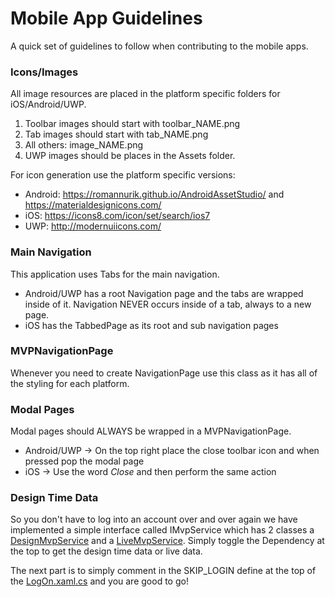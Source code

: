 # Mobile App Guidelines
A quick set of guidelines to follow when contributing to the mobile apps.

### Icons/Images
All image resources are placed in the platform specific folders for iOS/Android/UWP.

1. Toolbar images should start with toolbar_NAME.png
2. Tab images should start with tab_NAME.png
3. All others: image_NAME.png
4. UWP images should be places in the Assets folder.

For icon generation use the platform specific versions:
* Android: https://romannurik.github.io/AndroidAssetStudio/ and https://materialdesignicons.com/
* iOS: https://icons8.com/icon/set/search/ios7
* UWP: http://modernuiicons.com/

### Main Navigation
This application uses Tabs for the main navigation.
* Android/UWP has a root Navigation page and the tabs are wrapped inside of it. Navigation NEVER occurs inside of a tab, always to a new page.
* iOS has the TabbedPage as its root and sub navigation pages

### MVPNavigationPage
Whenever you need to create NavigationPage use this class as it has all of the styling for each platform.

### Modal Pages
Modal pages should ALWAYS be wrapped in a MVPNavigationPage.

* Android/UWP -> On the top right place the close toolbar icon and when pressed pop the modal page
* iOS -> Use the word *Close* and then perform the same action 

### Design Time Data
So you don't have to log into an account over and over again we have implemented a simple interface called IMvpService which has 2 classes a [DesignMvpService](https://github.com/Microsoft/mvp/blob/master/MVP/MVP/MVP/Helpers/DesignMvpService.cs) and a [LiveMvpService](https://github.com/Microsoft/mvp/blob/master/MVP/MVP/MVP/Helpers/LiveMvpService.cs). Simply toggle the Dependency at the top to get the design time data or live data.

The next part is to simply comment in the SKIP_LOGIN define at the top of the [LogOn.xaml.cs](https://github.com/Microsoft/mvp/blob/master/MVP/MVPUI/LogOn.xaml.cs#L1) and you are good to go!






